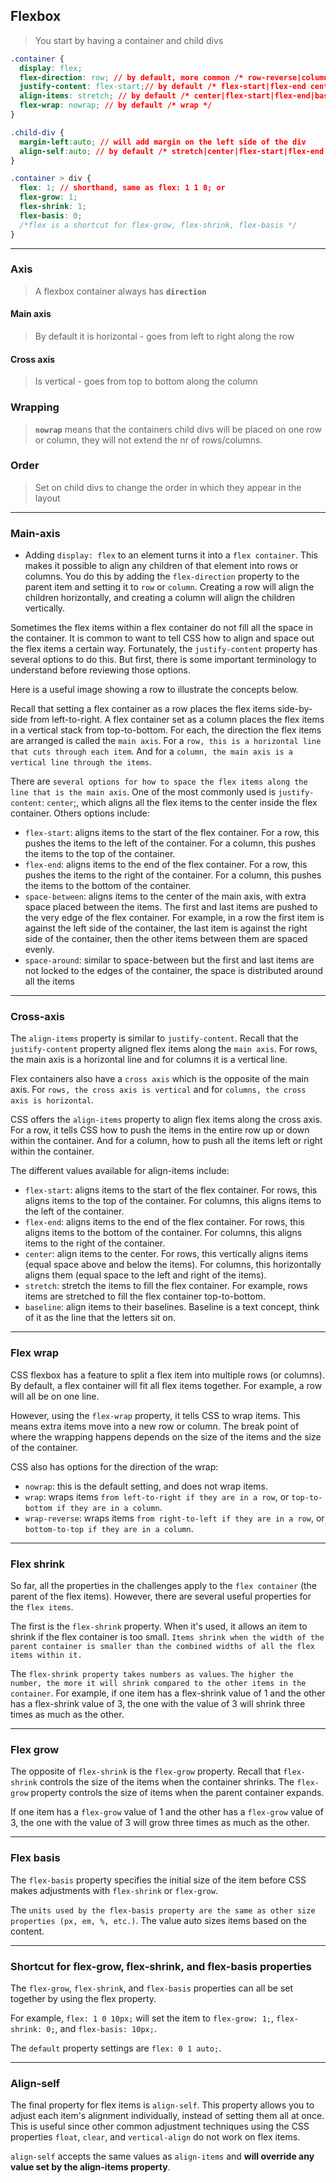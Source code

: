 ## Flexbox

> You start by having a container and child divs
>
```css
.container {
  display: flex;
  flex-direction: row; // by default, more common /* row-reverse|column|column-reverse */
  justify-content: flex-start;// by default /* flex-start|flex-end center|space-around|space-between|space-evenly */
  align-items: stretch; // by default /* center|flex-start|flex-end|baseline|initial|inherit */
  flex-wrap: nowrap; // by default /* wrap */
}
```

```css
.child-div {
  margin-left:auto; // will add margin on the left side of the div
  align-self:auto; // by default /* stretch|center|flex-start|flex-end|baseline|initial|inherit */
}
```

```css
.container > div {
  flex: 1; // shorthand, same as flex: 1 1 0; or
  flex-grow: 1;
  flex-shrink: 1;
  flex-basis: 0;
  /*flex is a shortcut for flex-grow, flex-shrink, flex-basis */
}
```
------

### Axis
> A flexbox container always has **`direction`**
> 

#### Main axis
> By default it is horizontal - goes from left to right along the row

#### Cross axis
> Is vertical - goes from top to bottom along the column


### Wrapping

> **`nowrap`** means that the containers child divs will be placed on one row or column, 
> they will not extend the nr of rows/columns.

### Order

> Set on child divs to change the order in which they appear in the layout
>

----

### Main-axis

* Adding `display: flex` to an element turns it into a `flex container`. This makes it possible to align any children of that element into rows or columns. You do this by adding the `flex-direction` property to the parent item and setting it to `row` or `column`. Creating a row will align the children horizontally, and creating a column will align the children vertically.

Sometimes the flex items within a flex container do not fill all the space in the container. It is common to want to tell CSS how to align and space out the flex items a certain way. Fortunately, the `justify-content` property has several options to do this. But first, there is some important terminology to understand before reviewing those options.

Here is a useful image showing a row to illustrate the concepts below.

Recall that setting a flex container as a row places the flex items side-by-side from left-to-right. A flex container set as a column places the flex items in a vertical stack from top-to-bottom. For each, the direction the flex items are arranged is called the `main axis`. For a `row, this is a horizontal line that cuts through each item`. And for a `column, the main axis is a vertical line through the items`.

There are `several options for how to space the flex items along the line that is the main axis`. One of the most commonly used is `justify-content`: `center`;, which aligns all the flex items to the center inside the flex container. Others options include:

   * `flex-start`: aligns items to the start of the flex container. For a row, this pushes the items to the left of the container. For a column, this pushes the items to the top of the container.
   * `flex-end`: aligns items to the end of the flex container. For a row, this pushes the items to the right of the container. For a column, this pushes the items to the bottom of the container.
   * `space-between`: aligns items to the center of the main axis, with extra space placed between the items. The first and last items are pushed to the very edge of the flex container. For example, in a row the first item is against the left side of the container, the last item is against the right side of the container, then the other items between them are spaced evenly.
   * `space-around`: similar to space-between but the first and last items are not locked to the edges of the container, the space is distributed around all the items
   
   ----
   
   ### Cross-axis
   The `align-items` property is similar to `justify-content`. Recall that the `justify-content` property aligned flex items along the `main axis`. For rows, the main axis is a horizontal line and for columns it is a vertical line.

Flex containers also have a `cross axis` which is the opposite of the main axis. For `rows, the cross axis is vertical` and for `columns, the cross axis is horizontal`.

CSS offers the `align-items` property to align flex items along the cross axis. For a row, it tells CSS how to push the items in the entire row up or down within the container. And for a column, how to push all the items left or right within the container.

The different values available for align-items include:

   * `flex-start`: aligns items to the start of the flex container. For rows, this aligns items to the top of the container. For columns, this aligns items to the left of the container.
   * `flex-end`: aligns items to the end of the flex container. For rows, this aligns items to the bottom of the container. For columns, this aligns items to the right of the container.
   * `center`: align items to the center. For rows, this vertically aligns items (equal space above and below the items). For columns, this horizontally aligns them (equal space to the left and right of the items).
   * `stretch`: stretch the items to fill the flex container. For example, rows items are stretched to fill the flex container top-to-bottom.
   * `baseline`: align items to their baselines. Baseline is a text concept, think of it as the line that the letters sit on.

----

### Flex wrap

CSS flexbox has a feature to split a flex item into multiple rows (or columns). By default, a flex container will fit all flex items together. For example, a row will all be on one line.

However, using the `flex-wrap` property, it tells CSS to wrap items. This means extra items move into a new row or column. The break point of where the wrapping happens depends on the size of the items and the size of the container.

CSS also has options for the direction of the wrap:

  *  `nowrap`: this is the default setting, and does not wrap items.
  *  `wrap`: wraps items `from left-to-right if they are in a row`, or `top-to-bottom if they are in a column`.
  *  `wrap-reverse`: wraps items `from right-to-left if they are in a row`, or `bottom-to-top if they are in a column`.

----
### Flex shrink

So far, all the properties in the challenges apply to the `flex container` (the parent of the flex items). However, there are several useful properties for the `flex items`.

The first is the `flex-shrink` property. When it's used, it allows an item to shrink if the flex container is too small. `Items shrink when the width of the parent container is smaller than the combined widths of all the flex items within it.`

The `flex-shrink property takes numbers as values`. `The higher the number, the more it will shrink compared to the other items in the container`. For example, if one item has a flex-shrink value of 1 and the other has a flex-shrink value of 3, the one with the value of 3 will shrink three times as much as the other.

----
### Flex grow

The opposite of `flex-shrink` is the `flex-grow` property. Recall that `flex-shrink` controls the size of the items when the container shrinks. The `flex-grow` property controls the size of items when the parent container expands.

If one item has a `flex-grow` value of 1 and the other has a `flex-grow` value of 3, the one with the value of 3 will grow three times as much as the other.

----
### Flex basis

The `flex-basis` property specifies the initial size of the item before CSS makes adjustments with `flex-shrink` or `flex-grow`.

The `units used by the flex-basis property are the same as other size properties (px, em, %, etc.)`. The value auto sizes items based on the content.

----
### Shortcut for flex-grow, flex-shrink, and flex-basis properties 

The `flex-grow`, `flex-shrink`, and `flex-basis` properties can all be set together by using the flex property.

For example, `flex: 1 0 10px;` will set the item to `flex-grow: 1;`, `flex-shrink: 0;`, and `flex-basis: 10px;`.

The `default` property settings are `flex: 0 1 auto;`.

----

### Align-self

The final property for flex items is `align-self`. This property allows you to adjust each item's alignment individually, instead of setting them all at once. This is useful since other common adjustment techniques using the CSS properties `float`, `clear`, and `vertical-align` do not work on flex items.

`align-self` accepts the same values as `align-items` and **will override any value set by the align-items property**.
